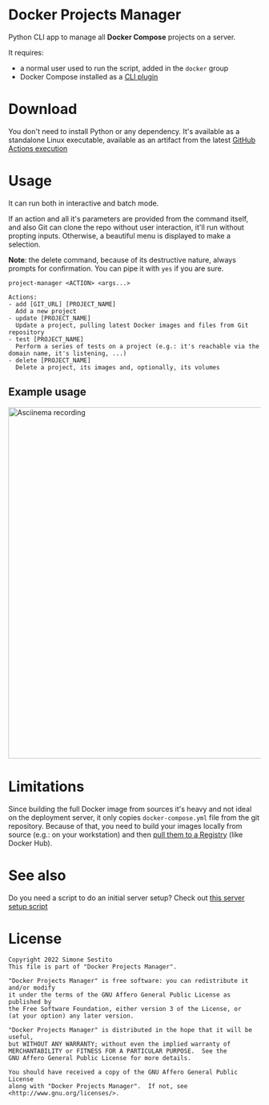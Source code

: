 # Docker Projects Manager
Python CLI app to manage all **Docker Compose** projects on a server.

It requires:
- a normal user used to run the script, added in the `docker` group
- Docker Compose installed as a [CLI plugin](https://docs.docker.com/compose/cli-command/#install-on-linux)

# Download
You don't need to install Python or any dependency. It's available as a standalone Linux executable, available as an artifact from the latest [GitHub Actions execution](https://github.com/simonesestito/server-manager/actions)

# Usage
It can run both in interactive and batch mode.

If an action and all it's parameters are provided from the command itself, and also Git can clone the repo without user interaction, it'll run without propting inputs.
Otherwise, a beautiful menu is displayed to make a selection.

**Note**: the delete command, because of its destructive nature, always prompts for confirmation. You can pipe it with `yes` if you are sure.

```
project-manager <ACTION> <args...>

Actions:
- add [GIT_URL] [PROJECT_NAME]
  Add a new project
- update [PROJECT_NAME]
  Update a project, pulling latest Docker images and files from Git repository
- test [PROJECT_NAME]
  Perform a series of tests on a project (e.g.: it's reachable via the domain name, it's listening, ...)
- delete [PROJECT_NAME]
  Delete a project, its images and, optionally, its volumes
```

## Example usage
<a href="https://asciinema.org/a/476861">
  <img src="https://asciinema.org/a/476861.svg" alt="Asciinema recording" width="700" />
</a>

# Limitations
Since building the full Docker image from sources it's heavy and not ideal on the deployment server, it only copies ```docker-compose.yml``` file from the git repository. Because of that, you need to build your images locally from source (e.g.: on your workstation) and then [pull them to a Registry](https://docs.docker.com/docker-hub/) (like Docker Hub).

# See also
Do you need a script to do an initial server setup? Check out [this server setup script](https://gist.github.com/simonesestito/a15d11ca544e04865118b86834624084)

# License
    Copyright 2022 Simone Sestito
    This file is part of "Docker Projects Manager".

    "Docker Projects Manager" is free software: you can redistribute it and/or modify
    it under the terms of the GNU Affero General Public License as published by
    the Free Software Foundation, either version 3 of the License, or
    (at your option) any later version.

    "Docker Projects Manager" is distributed in the hope that it will be useful,
    but WITHOUT ANY WARRANTY; without even the implied warranty of
    MERCHANTABILITY or FITNESS FOR A PARTICULAR PURPOSE.  See the
    GNU Affero General Public License for more details.

    You should have received a copy of the GNU Affero General Public License
    along with "Docker Projects Manager".  If not, see <http://www.gnu.org/licenses/>.

